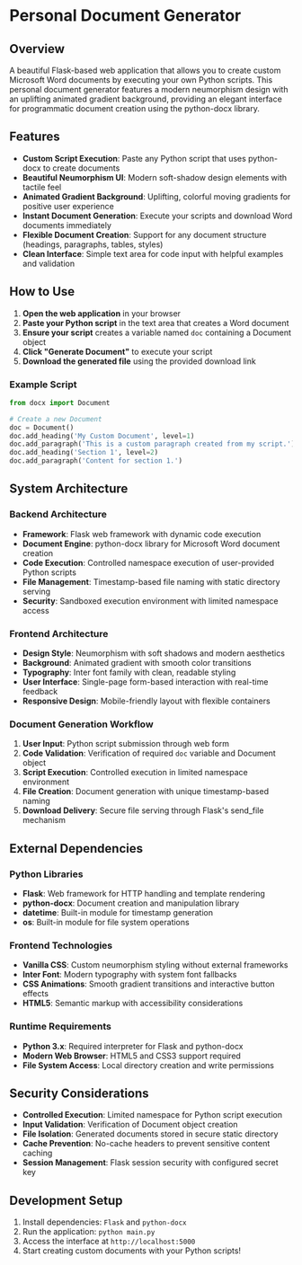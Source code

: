 # Personal Document Generator

## Overview

A beautiful Flask-based web application that allows you to create custom Microsoft Word documents by executing your own Python scripts. This personal document generator features a modern neumorphism design with an uplifting animated gradient background, providing an elegant interface for programmatic document creation using the python-docx library.

## Features

- **Custom Script Execution**: Paste any Python script that uses python-docx to create documents
- **Beautiful Neumorphism UI**: Modern soft-shadow design elements with tactile feel
- **Animated Gradient Background**: Uplifting, colorful moving gradients for positive user experience
- **Instant Document Generation**: Execute your scripts and download Word documents immediately
- **Flexible Document Creation**: Support for any document structure (headings, paragraphs, tables, styles)
- **Clean Interface**: Simple text area for code input with helpful examples and validation

## How to Use

1. **Open the web application** in your browser
2. **Paste your Python script** in the text area that creates a Word document
3. **Ensure your script** creates a variable named `doc` containing a Document object
4. **Click "Generate Document"** to execute your script
5. **Download the generated file** using the provided download link

### Example Script

```python
from docx import Document

# Create a new Document
doc = Document()
doc.add_heading('My Custom Document', level=1)
doc.add_paragraph('This is a custom paragraph created from my script.')
doc.add_heading('Section 1', level=2)
doc.add_paragraph('Content for section 1.')
```

## System Architecture

### Backend Architecture
- **Framework**: Flask web framework with dynamic code execution
- **Document Engine**: python-docx library for Microsoft Word document creation
- **Code Execution**: Controlled namespace execution of user-provided Python scripts
- **File Management**: Timestamp-based file naming with static directory serving
- **Security**: Sandboxed execution environment with limited namespace access

### Frontend Architecture
- **Design Style**: Neumorphism with soft shadows and modern aesthetics
- **Background**: Animated gradient with smooth color transitions
- **Typography**: Inter font family with clean, readable styling
- **User Interface**: Single-page form-based interaction with real-time feedback
- **Responsive Design**: Mobile-friendly layout with flexible containers

### Document Generation Workflow
1. **User Input**: Python script submission through web form
2. **Code Validation**: Verification of required `doc` variable and Document object
3. **Script Execution**: Controlled execution in limited namespace environment
4. **File Creation**: Document generation with unique timestamp-based naming
5. **Download Delivery**: Secure file serving through Flask's send_file mechanism

## External Dependencies

### Python Libraries
- **Flask**: Web framework for HTTP handling and template rendering
- **python-docx**: Document creation and manipulation library
- **datetime**: Built-in module for timestamp generation
- **os**: Built-in module for file system operations

### Frontend Technologies
- **Vanilla CSS**: Custom neumorphism styling without external frameworks
- **Inter Font**: Modern typography with system font fallbacks
- **CSS Animations**: Smooth gradient transitions and interactive button effects
- **HTML5**: Semantic markup with accessibility considerations

### Runtime Requirements
- **Python 3.x**: Required interpreter for Flask and python-docx
- **Modern Web Browser**: HTML5 and CSS3 support required
- **File System Access**: Local directory creation and write permissions

## Security Considerations

- **Controlled Execution**: Limited namespace for Python script execution
- **Input Validation**: Verification of Document object creation
- **File Isolation**: Generated documents stored in secure static directory
- **Cache Prevention**: No-cache headers to prevent sensitive content caching
- **Session Management**: Flask session security with configured secret key

## Development Setup

1. Install dependencies: `Flask` and `python-docx`
2. Run the application: `python main.py`
3. Access the interface at `http://localhost:5000`
4. Start creating custom documents with your Python scripts!